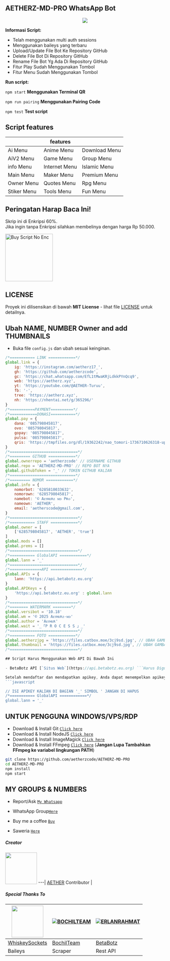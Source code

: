 ## AETHERZ-MD-PRO WhatsApp Bot

<div id="header" align="center">
  <img src="https://files.catbox.moe/3cj9sd.jpg"/>
</div>

**Informasi Script:**
- Telah menggunakan multi auth sessions 
- Menggunakan baileys yang terbaru
- Upload/Update File Bot Ke Repository GitHub
- Delete File Bot Di Repository GitHub
- Rename File Bot Yg Ada Di Repository GitHub
- Fitur Play Sudah Menggunakan Tombol
- Fitur Menu Sudah Menggunakan Tombol
  

**Run script:**

```npm start``` **Menggunakan Terminal QR**

```npm run pairing``` **Menggunakan Pairing Code**

```npm test``` **Test script**

## Script features

|| features ||
|----------|----------|----------|
| Ai Menu | Anime Menu | Download Menu |
| AiV2 Menu | Game Menu | Group Menu |
| info Menu | Internet Menu | Islamic Menu |
| Main Menu | Maker Menu | Premium Menu |
| Owner Menu | Quotes Menu | Rpg Menu |
| Stiker Menu | Tools Menu | Fun Menu |

## Peringatan Harap Baca Ini!  

Skrip ini di Enkripsi 60%.  
Jika ingin tanpa Enkripsi silahkan membelinya dengan harga Rp 50.000.  

<a href="https://wa.me/6295798045817?text=Halo%20mas%20aether%2C%20saya%20mau%20beli%20sc%20AETHERZ-MD-PRO%20No%20Enc%20nya%20mas">
    <img src="https://i.ibb.co/y4pnqYv/buy-now.webp" alt="Buy Script No Enc" width="150" height="auto" />
</a>



## LICENSE

Proyek ini dilisensikan di bawah **MIT License** - lihat file [LICENSE](LICENSE) untuk detailnya.

## Ubah NAME, NUMBER Owner and add THUMBNAILS

- Buka file ```config.js``` dan ubah sesuai keinginan.

```javascript
/*=========== LINK ============*/
global.link = {
	ig: 'https://instagram.com/aetherz17_',
	gh: 'https://github.com/aetherzcode',
	gc: 'https://chat.whatsapp.com/EfL1tMwaKRjLdkkPYnQcq9',
	web: 'https://aetherz.xyz',
	yt: 'https://youtube.com/@AETHER-Turuu',
	fb: '-',
    tree: 'https://aetherz.xyz',
	nh: 'https://nhentai.net/g/365296/'	
}
/*===========PAYMENT==========*/
/*============DONASI===========*/
global.pay = {
	dana: '085798045817',
	ovo: '085798045817',
	gopay: '085798045817',
	pulsa: '085798045817',
	qris: 'https://tmpfiles.org/dl/19362242/nao_tomori-1736710626318-upload.jpg'
}
/*==============================*/
/*========= GITHUB ============*/
global.ownerrepo = 'aetherzcode' // USERNAME GITHUB
global.repo = 'AETHERZ-MD-PRO' // REPO BOT NYA
global.githubToken = '_' // TOKEN GITHUB KALIAN
/*=============================*/
/*========= NOMOR ============*/
global.info = {
	nomorbot: '6285810033632',
	nomorown: '6285798045817',
	namebot: '© Aᴇᴛʜᴇʀᴢ ᴍᴅ Pʀᴏ',
	nameown: 'AETHER',
	email: 'aetherscode@gmail.com',
}
/*==============================*/
/*=========== STAFF ============*/
global.owner = [
    ['6285798045817', 'AETHER', 'true']
]
global.mods = [] 
global.prems = [] 
/*==============================*/
/*=========== GlobalAPI ============*/
global.lann = '_'
/*==============================*/
/*==============API ==============*/
global.APIs = {
    lann: 'https://api.betabotz.eu.org'
}
global.APIKeys = {
    'https://api.betabotz.eu.org' : global.lann
}
/*==============================*/
/*======== WATERMARK ========*/
global.versibot = '10.18'
global.wm = '© 2025 Aᴇᴛʜᴇʀᴢ-ᴍᴅ' 
global.author = 'Aᴇᴛʜᴇʀ'
global.wait = '_「P R O C E S S 」_'
/*==============================*/
/*=========== FOTO ============*/
global.aetherzjpg = 'https://files.catbox.moe/3cj9sd.jpg', // UBAH GAMBAR LU   
global.thumbnail = 'https://files.catbox.moe/3cj9sd.jpg', // UBAH GAMBAR LU   
/*==============================*/

## Script Harus Menggunakan Web API Di Bawah Ini
  
- BetaBotz API [`Situs Web`](https://api.betabotz.eu.org) ```Harus Digunakan```

Setelah mendaftar dan mendapatkan apikey, Anda dapat menempelkan apikey Anda di ```config.js```
```javascript

// ISI APIKEY KALIAN DI BAGIAN '_' SIMBOL ' JANGAN DI HAPUS
/*=========== GlobalAPI ============*/
global.lann = '_'

```


## UNTUK PENGGUNA WINDOWS/VPS/RDP

* Download & Install Git [`Click here`](https://git-scm.com/downloads)
* Download & Install NodeJS [`Click here`](https://nodejs.org/en/download)
* Download & Install ImageMagick [`Click here`](https://imagemagick.org/script/download.php)
* Download & Install FFmpeg [`Click here`](https://ffmpeg.org/download.html) (**Jangan Lupa Tambahkan FFmpeg ke variabel lingkungan PATH**)

```bash
git clone https://github.com/aetherzcode/AETHERZ-MD-PRO
cd AETHERZ-MD-PRO
npm install
npm start
```


## MY GROUPS & NUMBERS

- Report/Ask [`My Whatsapp`](https://wa.me/6285798045817)

- WhatsApp Group[`Here`](https://chat.whatsapp.com/EfL1tMwaKRjLdkkPYnQcq9)

- Buy me a coffee [`Buy`](https://files.catbox.moe/lyt37y.jpg)

- Saweria [`Here`](https://saweria.co/aetherscode)


##### Creator
<a href="https://github.com/aetherzcode"><img src="https://github.com/aetherzcode.png?size=100" width="100" height="100"></a> 
---|
[AETHER](https://github.com/aetherzcode) 
Contributor |

##### Special Thanks To
<!--[![BetaBotz](https://github.com/ERLANRAHMAT.png?size=100)](https://github.com/ERLANRAHMAT)
[![BochilTeam](https://github.com/BochilTeam.png?size=100)](https://github.com/BochilTeam)
[![Whiskeysockets/Baileys](https://github.com/Whiskeysockets.png?size=100)](https://github.com/Whiskeysockets)-->
<a href="https://github.com/Whiskeysockets"><img src="https://github.com/Whiskeysockets.png?size=100" width="100" height="100"></a> | [![BOCHILTEAM](https://github.com/BochilTeam.png?size=100)](https://github.com/BochilTeam) | [![ERLANRAHMAT](https://github.com/ERLANRAHMAT.png?size=100)](https://github.com/ERLANRAHMAT) 
---|---|---
[WhiskeySockets](https://github.com/Whiskeysockets)  | [BochilTeam](https://github.com/BochilTeam) | [BetaBotz](https://github.com/ERLANRAHMAT)
Baileys| Scraper | Rest API |
